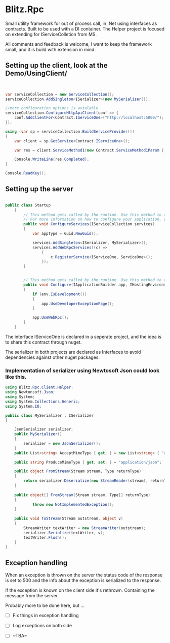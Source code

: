 # Blitz.Rpc

Small utility framework for  out of process call, in .Net using interfaces as contracts. 
Built to be used with a DI container. The Helper project is focused on extending for IServiceColletion from MS. 


All comments and feedback is welcome, I want to keep the framework small, and it is build with extension in mind. 



## Setting up the client, look at the Demo/UsingClient/

```csharp

    
var serviceCollection = new ServiceCollection();
serviceCollection.AddSingleton<ISerializer>(new MySerializer());

//more configuration options is avialable
serviceCollection.ConfigureHttpApiClient(conf => {
    conf.AddClientFor<Contract.IServiceOne>("http://localhost:5000/");
});

using (var sp = serviceCollection.BuildServiceProvider())
{
    var client = sp.GetService<Contract.IServiceOne>();

    var res = client.ServiceMethod1(new Contract.ServiceMethod1Param { NumberOfTasks = 25 });

    Console.WriteLine(res.Completed);
}

Console.ReadKey();

```


## Setting up the server

```csharp

public class Startup
    {
        // This method gets called by the runtime. Use this method to add services to the container.
        // For more information on how to configure your application, visit https://go.microsoft.com/fwlink/?LinkID=398940
        public void ConfigureServices(IServiceCollection services)
        {
            var appType = Guid.NewGuid();

            services.AddSingleton<ISerializer, MySerializer>();
            services.AddWebRpcServices((c) =>
                {
                    c.RegisterService<IServiceOne, ServiceOne>();
                });
        }


        // This method gets called by the runtime. Use this method to configure the HTTP request pipeline.
        public void Configure(IApplicationBuilder app, IHostingEnvironment env)
        {
            if (env.IsDevelopment())
            {
                app.UseDeveloperExceptionPage();
            }

            app.UseWebRpc();
        }
    }
```

The interface IServiceOne is declared in a seperate project, and the idea is to share this contract through nuget. 

The serializer in both projects are declared as Interfaces to avoid dependencies against other nuget packages. 

### Implementation of serializer using Newtosoft Json could look like this. 
```csharp
using Blitz.Rpc.Client.Helper;
using Newtonsoft.Json;
using System;
using System.Collections.Generic;
using System.IO;

public class MySerializer : ISerializer
{

    JsonSerializer serializer;
    public MySerializer()
    {
        serializer = new JsonSerializer();
    }
    public List<string> AcceptMimeType { get; } = new List<string> { "application/json", "text/json" };

    public string ProduceMimeType { get; set; } = "application/json";

    public object FromStream(Stream stream, Type returnType)
    {
        return serializer.Deserialize(new StreamReader(stream), returnType);
    }
    
    public object[] FromStream(Stream stream, Type[] returnType)
    {
            throw new NotImplementedException();
    }
    
    public void ToStream(Stream outstream, object v)
    {
        StreamWriter textWriter = new StreamWriter(outstream);
        serializer.Serialize(textWriter, v);
        textWriter.Flush();
    }
}
```

## Exception handling
When an exception is thrown on the server the status code of the response is set to 500 and the info about the exception is serialized to the response. 

If the exception is known on the client side it's rethrown. Containing the message from the server. 

Probably more to be done here, but ...

* [ ] Fix things in exception handling
* [ ] Log exceptions on both side
* [ ] ~TBA~


